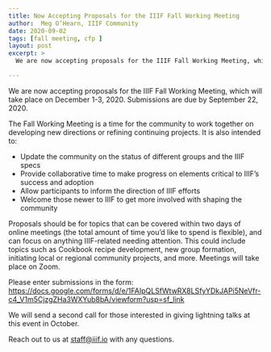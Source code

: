 ```yaml
---
title: Now Accepting Proposals for the IIIF Fall Working Meeting
author:  Meg O’Hearn, IIIF Community
date: 2020-09-02
tags: [fall meeting, cfp ]
layout: post
excerpt: >
  We are now accepting proposals for the IIIF Fall Working Meeting, which will take place on December 1-3, 2020. Submissions are due by September 22, 2020.

---
```


We are now accepting proposals for the IIIF Fall Working Meeting, which will take place on December 1-3, 2020. Submissions are due by September 22, 2020.

The Fall Working Meeting is a time for the community to work together on developing new directions or refining continuing projects. It is also intended to:
- Update the community on the status of different groups and the IIIF specs
- Provide collaborative time to make progress on elements critical to IIIF’s success and adoption
- Allow participants to inform the direction of IIIF efforts
- Welcome those newer to IIIF to get more involved with shaping the community

Proposals should be for topics that can be covered within two days of online meetings (the total amount of time you’d like to spend is flexible), and can focus on anything IIIF-related needing attention. This could include topics such as Cookbook recipe development, new group formation, initiating local or regional community projects, and more. Meetings will take place on Zoom.

Please enter submissions in the form:
<https://docs.google.com/forms/d/e/1FAIpQLSfWtwRX8LSfyYDkJAPi5NeVfr-c4_V1m5CjzgZHa3WXYub8bA/viewform?usp=sf_link>

We will send a second call for those interested in giving lightning talks at this event in October.

Reach out to us at <staff@iiif.io> with any questions.
